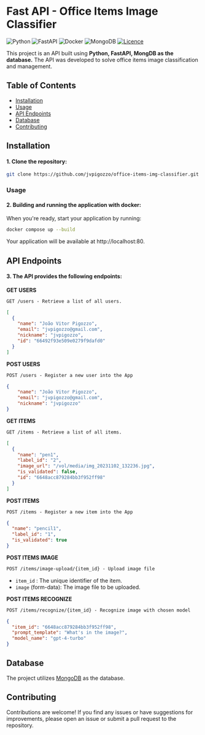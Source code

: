 # Fast API - Office Items Image Classifier
![Python](https://img.shields.io/badge/python-3670A0?style=for-the-badge&logo=python&logoColor=ffdd54)
![FastAPI](https://img.shields.io/badge/FastAPI-005571?style=for-the-badge&logo=fastapi)
![Docker](https://img.shields.io/badge/docker-%230db7ed.svg?style=for-the-badge&logo=docker&logoColor=white)
![MongoDB](https://img.shields.io/badge/MongoDB-%234ea94b.svg?style=for-the-badge&logo=mongodb&logoColor=white)
[![Licence](https://img.shields.io/github/license/Ileriayo/markdown-badges?style=for-the-badge)](./LICENSE)

This project is an API built using **Python, FastAPI, MongDB as the database.** The API was developed to solve office items image classification and management.

## Table of Contents

- [Installation](#installation)
- [Usage](#usage)
- [API Endpoints](#api-endpoints)
- [Database](#database)
- [Contributing](#contributing)

## Installation

#### 1. Clone the repository:

```bash
git clone https://github.com/jvpigozzo/office-items-img-classifier.git
```

### Usage

#### 2. Building and running the application with docker:

When you're ready, start your application by running:


```bash
docker compose up --build
```

Your application will be available at http://localhost:80.

## API Endpoints

#### 3. The API provides the following endpoints:

**GET USERS**
```markdown
GET /users - Retrieve a list of all users.
```
```json
[
  {
    "name": "João Vitor Pigozzo",
    "email": "jvpigozzo@gmail.com",
    "nickname": "jvpigozzo",
    "id": "66492f93e509e0279f9dafd0"
  }
]
```

**POST USERS**
```markdown
POST /users - Register a new user into the App
```
```json
{
    "name": "João Vitor Pigozzo",
    "email": "jvpigozzo@gmail.com",
    "nickname": "jvpigozzo"
}
```

**GET ITEMS**
```markdown
GET /items - Retrieve a list of all items.
```
```json
[
  {
    "name": "pen1",
    "label_id": "2",
    "image_url": "/vol/media/img_20231102_132236.jpg",
    "is_validated": false,
    "id": "6648acc879284bb3f952ff98"
  }
]
```

**POST ITEMS**
```markdown
POST /items - Register a new item into the App
```
```json
{
  "name": "pencil1",
  "label_id": "1",
  "is_validated": true
}
```

**POST ITEMS IMAGE**
```markdown
POST /items/image-upload/{item_id} - Upload image file
```
- `item_id` : The unique identifier of the item.
- `image` (form-data): The image file to be uploaded.

**POST ITEMS RECOGNIZE**
```markdown
POST /items/recognize/{item_id} - Recognize image with chosen model
```
```json
{
  "item_id": "6648acc879284bb3f952ff98",
  "prompt_template": "What's in the image?",
  "model_name": "gpt-4-turbo"
}
```

## Database
The project utilizes [MongoDB](https://www.mongodb.com/docs/) as the database.

## Contributing
Contributions are welcome! If you find any issues or have suggestions for improvements, please open an issue or submit a pull request to the repository.
